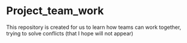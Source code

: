 # Project_team_work
This repository is created for us to learn how teams can work together, trying to solve conflicts (that I hope will not appear)  
